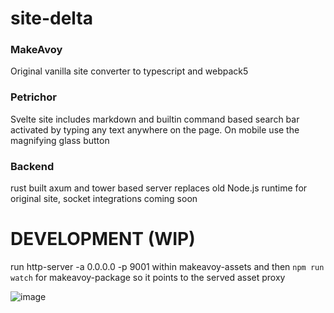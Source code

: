 # site-delta

### MakeAvoy

Original vanilla site converter to typescript and webpack5

### Petrichor

Svelte site includes markdown and builtin command based search bar activated by typing any text anywhere on the page. On mobile use the magnifying glass button

### Backend

rust built axum and tower based server replaces old Node.js runtime for original site, socket integrations coming soon

# DEVELOPMENT (WIP)

run http-server -a 0.0.0.0 -p 9001 within makeavoy-assets and then `npm run watch` for makeavoy-package so it points to the served asset proxy

![image](https://user-images.githubusercontent.com/527951/117345490-98ec6280-ae74-11eb-9cf7-2e09e95d9317.png)
